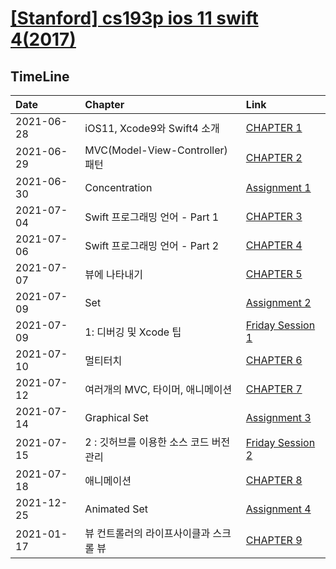 # [[Stanford] cs193p ios 11 swift 4(2017)](https://www.edwith.org/swiftapp/lecture/26627)

## TimeLine
|Date|Chapter|Link|
|:-|:-|:-|
|2021-06-28|iOS11, Xcode9와 Swift4 소개|[CHAPTER 1](https://github.com/sustainable-git/iOS-Application-Study/tree/main/%5BStanford%5D%20iOS11%20App%20developement/CHAPTER%201)|
|2021-06-29|MVC(Model-View-Controller) 패턴|[CHAPTER 2](https://github.com/sustainable-git/iOS-Application-Study/tree/main/%5BStanford%5D%20iOS11%20App%20developement/CHAPTER%202)
|2021-06-30|Concentration|[Assignment 1](https://github.com/sustainable-git/iOS-Application-Study/tree/main/%5BStanford%5D%20iOS11%20App%20developement/Assignment%201)
|2021-07-04|Swift 프로그래밍 언어 - Part 1|[CHAPTER 3](https://github.com/sustainable-git/iOS-Application-Study/tree/main/%5BStanford%5D%20iOS11%20App%20developement/CHAPTER%203)
|2021-07-06|Swift 프로그래밍 언어 - Part 2|[CHAPTER 4](https://github.com/sustainable-git/iOS-Application-Study/tree/main/%5BStanford%5D%20iOS11%20App%20developement/CHAPTER%204)
|2021-07-07|뷰에 나타내기|[CHAPTER 5](https://github.com/sustainable-git/iOS-Application-Study/tree/main/%5BStanford%5D%20iOS11%20App%20developement/CHAPTER%205)
|2021-07-09|Set|[Assignment 2](https://github.com/sustainable-git/iOS-Application-Study/tree/main/%5BStanford%5D%20iOS11%20App%20developement/Assignment%202)
|2021-07-09|1: 디버깅 및 Xcode 팁|[Friday Session 1](https://github.com/sustainable-git/iOS-Application-Study/tree/main/%5BStanford%5D%20iOS11%20App%20developement/Friday%20Session%201)
|2021-07-10|멀티터치|[CHAPTER 6](https://github.com/sustainable-git/iOS-Application-Study/tree/main/%5BStanford%5D%20iOS11%20App%20developement/CHAPTER%206)
|2021-07-12|여러개의 MVC, 타이머, 애니메이션|[CHAPTER 7](https://github.com/sustainable-git/iOS-Application-Study/tree/main/%5BStanford%5D%20iOS11%20App%20developement/CHAPTER%207)
|2021-07-14|Graphical Set|[Assignment 3](https://github.com/sustainable-git/iOS-Application-Study/tree/main/%5BStanford%5D%20iOS11%20App%20developement/Assignment%203)
|2021-07-15|2 : 깃허브를 이용한 소스 코드 버전 관리|[Friday Session 2](https://github.com/sustainable-git/iOS-Application-Study/tree/main/%5BStanford%5D%20iOS11%20App%20developement/Friday%20Session%202)
|2021-07-18|애니메이션|[CHAPTER 8](https://github.com/sustainable-git/iOS-Application-Study/tree/main/%5BStanford%5D%20iOS11%20App%20developement/CHAPTER%208)
|2021-12-25|Animated Set|[Assignment 4](https://github.com/sustainable-git/iOS-Application-Study/tree/main/%5BStanford%5D%20iOS11%20App%20developement/Assignment%204)|
|2021-01-17|뷰 컨트롤러의 라이프사이클과 스크롤 뷰|[CHAPTER 9](https://github.com/sustainable-git/iOS-Application-Study/tree/main/%5BStanford%5D%20iOS11%20App%20developement/CHAPTER%209)|
